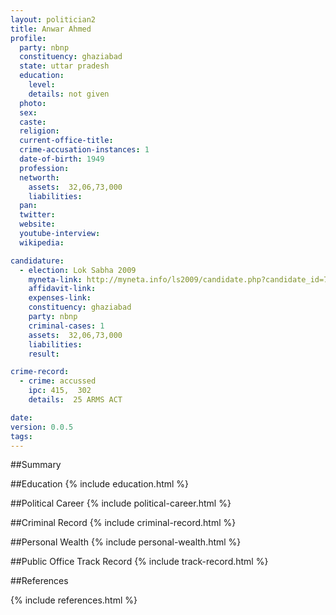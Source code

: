 ```yaml
---
layout: politician2
title: Anwar Ahmed
profile: 
  party: nbnp
  constituency: ghaziabad
  state: uttar pradesh
  education: 
    level: 
    details: not given
  photo: 
  sex: 
  caste: 
  religion: 
  current-office-title: 
  crime-accusation-instances: 1
  date-of-birth: 1949
  profession: 
  networth: 
    assets:  32,06,73,000
    liabilities: 
  pan: 
  twitter: 
  website: 
  youtube-interview: 
  wikipedia: 

candidature: 
  - election: Lok Sabha 2009
    myneta-link: http://myneta.info/ls2009/candidate.php?candidate_id=7737
    affidavit-link: 
    expenses-link: 
    constituency: ghaziabad 
    party: nbnp
    criminal-cases: 1
    assets:  32,06,73,000
    liabilities: 
    result:  

crime-record: 
  - crime: accussed
    ipc: 415,  302
    details:  25 ARMS ACT  

date: 
version: 0.0.5
tags: 
---
```

##Summary


##Education
{% include education.html %}


##Political Career
{% include political-career.html %}


##Criminal Record
{% include criminal-record.html %}


##Personal Wealth
{% include personal-wealth.html %}


##Public Office Track Record
{% include track-record.html %}


##References


{% include references.html %}